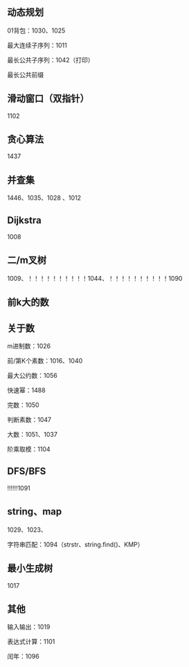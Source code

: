 ## 动态规划

01背包：1030、1025

最大连续子序列：1011

最长公共子序列：1042（打印）

最长公共前缀



## 滑动窗口（双指针）

1102



## 贪心算法

1437



## 并查集

1446、1035、1028 、1012 



## Dijkstra

1008



## 二/m叉树

1009、！！！！！！！！！！1044、！！！！！！！！！！1090



## 前k大的数



## 关于数

m进制数：1026

前/第K个素数：1016、1040

最大公约数：1056

快速幂：1488

完数：1050

判断素数：1047

大数：1051、1037

阶乘取模：1104



## DFS/BFS

!!!!!!1091





##  string、map

1029、1023、

字符串匹配：1094（strstr、string.find()、KMP）



## 最小生成树

1017 



## 其他

输入输出：1019

表达式计算：1101

闰年：1096